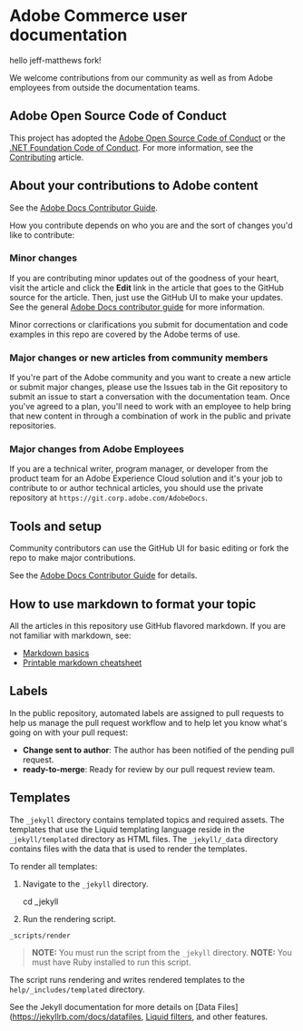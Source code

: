 # Adobe Commerce user documentation

hello jeff-matthews fork!

We welcome contributions from our community as well as from Adobe employees from outside the documentation teams.

## Adobe Open Source Code of Conduct

This project has adopted the [Adobe Open Source Code of Conduct](code-of-conduct.md) or the [.NET Foundation Code of Conduct](https://dotnetfoundation.org/code-of-conduct). For more information, see the [Contributing](contributing.md) article.

## About your contributions to Adobe content

See the [Adobe Docs Contributor Guide](https://docs.adobe.com/content/help/en/contributor/contributor-guide/introduction.html). 

How you contribute depends on who you are and the sort of changes you'd like to contribute:

### Minor changes

If you are contributing minor updates out of the goodness of your heart, visit the article and click the **Edit** link in the article that goes to the GitHub source for the article. Then, just use the GitHub UI to make your updates. See the general [Adobe Docs contributor guide](https://docs.adobe.com/content/help/en/contributor/contributor-guide/introduction.html) for more information.

Minor corrections or clarifications you submit for documentation and code examples in this repo are covered by the Adobe terms of use.

### Major changes or new articles from community members

If you're part of the Adobe community and you want to create a new article or submit major changes, please use the Issues tab in the Git repository to submit an issue to start a conversation with the documentation team. Once you've agreed to a plan, you'll need to work with an employee to help bring that new content in through a combination of work in the public and private repositories.

<!--
If you submit a pull request with significant changes to documentation and code examples, you'll see a message in the pull request asking you to submit an online contribution license agreement (CLA). We need you to complete the online form before we can review your pull request.
-->

### Major changes from Adobe Employees

If you are a technical writer, program manager, or developer from the product team for an Adobe Experience Cloud solution and it's your job to contribute to or author technical articles, you should use the private repository at `https://git.corp.adobe.com/AdobeDocs`. 

<!--Employees from other parts of the Adobe world should use the public repo for minor updates.-->

## Tools and setup

Community contributors can use the GitHub UI for basic editing or fork the repo to make major contributions.

See the [Adobe Docs Contributor Guide](https://docs.adobe.com/content/help/en/contributor/contributor-guide/introduction.html) for details.

## How to use markdown to format your topic

All the articles in this repository use GitHub flavored markdown. If you are not familiar with markdown, see:

* [Markdown basics](https://help.github.com/articles/getting-started-with-writing-and-formatting-on-github/)
* [Printable markdown cheatsheet](https://guides.github.com/pdfs/markdown-cheatsheet-online.pdf)

## Labels

In the public repository, automated labels are assigned to pull requests to help us manage the pull request workflow and to help let you know what's going on with your pull request:

* **Change sent to author**: The author has been notified of the pending pull request.
* **ready-to-merge**: Ready for review by our pull request review team.

## Templates

The `_jekyll` directory contains templated topics and required assets.
The templates that use the Liquid templating language reside in the `_jekyll/templated` directory as HTML files.
The `_jekyll/_data` directory contains files with the data that is used to render the templates.

To render all templates:

1. Navigate to the `_jekyll` directory.

   cd _jekyll

1. Run the rendering script.

```
_scripts/render
```

> **NOTE:** You must run the script from the `_jekyll` directory.
> **NOTE:** You must have Ruby installed to run this script.

The script runs rendering and writes rendered templates to the `help/_includes/templated` directory.

See the Jekyll documentation for more details on [Data Files](https://jekyllrb.com/docs/datafiles, [Liquid filters](https://jekyllrb.com/docs/liquid/filters/), and other features.
